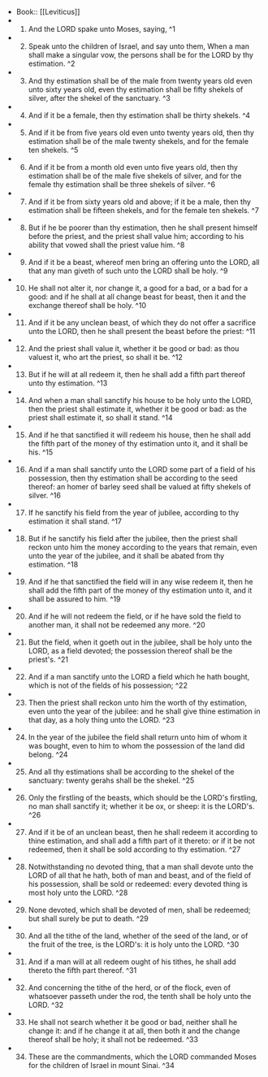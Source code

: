 - Book:: [[Leviticus]]
- 1. And the LORD spake unto Moses, saying, ^1
- 2. Speak unto the children of Israel, and say unto them, When a man shall make a singular vow, the persons shall be for the LORD by thy estimation. ^2
- 3. And thy estimation shall be of the male from twenty years old even unto sixty years old, even thy estimation shall be fifty shekels of silver, after the shekel of the sanctuary. ^3
- 4. And if it be a female, then thy estimation shall be thirty shekels. ^4
- 5. And if it be from five years old even unto twenty years old, then thy estimation shall be of the male twenty shekels, and for the female ten shekels. ^5
- 6. And if it be from a month old even unto five years old, then thy estimation shall be of the male five shekels of silver, and for the female thy estimation shall be three shekels of silver. ^6
- 7. And if it be from sixty years old and above; if it be a male, then thy estimation shall be fifteen shekels, and for the female ten shekels. ^7
- 8. But if he be poorer than thy estimation, then he shall present himself before the priest, and the priest shall value him; according to his ability that vowed shall the priest value him. ^8
- 9. And if it be a beast, whereof men bring an offering unto the LORD, all that any man giveth of such unto the LORD shall be holy. ^9
- 10. He shall not alter it, nor change it, a good for a bad, or a bad for a good: and if he shall at all change beast for beast, then it and the exchange thereof shall be holy. ^10
- 11. And if it be any unclean beast, of which they do not offer a sacrifice unto the LORD, then he shall present the beast before the priest: ^11
- 12. And the priest shall value it, whether it be good or bad: as thou valuest it, who art the priest, so shall it be. ^12
- 13. But if he will at all redeem it, then he shall add a fifth part thereof unto thy estimation. ^13
- 14. And when a man shall sanctify his house to be holy unto the LORD, then the priest shall estimate it, whether it be good or bad: as the priest shall estimate it, so shall it stand. ^14
- 15. And if he that sanctified it will redeem his house, then he shall add the fifth part of the money of thy estimation unto it, and it shall be his. ^15
- 16. And if a man shall sanctify unto the LORD some part of a field of his possession, then thy estimation shall be according to the seed thereof: an homer of barley seed shall be valued at fifty shekels of silver. ^16
- 17. If he sanctify his field from the year of jubilee, according to thy estimation it shall stand. ^17
- 18. But if he sanctify his field after the jubilee, then the priest shall reckon unto him the money according to the years that remain, even unto the year of the jubilee, and it shall be abated from thy estimation. ^18
- 19. And if he that sanctified the field will in any wise redeem it, then he shall add the fifth part of the money of thy estimation unto it, and it shall be assured to him. ^19
- 20. And if he will not redeem the field, or if he have sold the field to another man, it shall not be redeemed any more. ^20
- 21. But the field, when it goeth out in the jubilee, shall be holy unto the LORD, as a field devoted; the possession thereof shall be the priest's. ^21
- 22. And if a man sanctify unto the LORD a field which he hath bought, which is not of the fields of his possession; ^22
- 23. Then the priest shall reckon unto him the worth of thy estimation, even unto the year of the jubilee: and he shall give thine estimation in that day, as a holy thing unto the LORD. ^23
- 24. In the year of the jubilee the field shall return unto him of whom it was bought, even to him to whom the possession of the land did belong. ^24
- 25. And all thy estimations shall be according to the shekel of the sanctuary: twenty gerahs shall be the shekel. ^25
- 26. Only the firstling of the beasts, which should be the LORD's firstling, no man shall sanctify it; whether it be ox, or sheep: it is the LORD's. ^26
- 27. And if it be of an unclean beast, then he shall redeem it according to thine estimation, and shall add a fifth part of it thereto: or if it be not redeemed, then it shall be sold according to thy estimation. ^27
- 28. Notwithstanding no devoted thing, that a man shall devote unto the LORD of all that he hath, both of man and beast, and of the field of his possession, shall be sold or redeemed: every devoted thing is most holy unto the LORD. ^28
- 29. None devoted, which shall be devoted of men, shall be redeemed; but shall surely be put to death. ^29
- 30. And all the tithe of the land, whether of the seed of the land, or of the fruit of the tree, is the LORD's: it is holy unto the LORD. ^30
- 31. And if a man will at all redeem ought of his tithes, he shall add thereto the fifth part thereof. ^31
- 32. And concerning the tithe of the herd, or of the flock, even of whatsoever passeth under the rod, the tenth shall be holy unto the LORD. ^32
- 33. He shall not search whether it be good or bad, neither shall he change it: and if he change it at all, then both it and the change thereof shall be holy; it shall not be redeemed. ^33
- 34. These are the commandments, which the LORD commanded Moses for the children of Israel in mount Sinai. ^34
